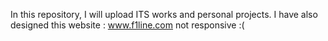 In this repository, I will upload ITS works and personal projects.
I have also designed this website : www.f1line.com
not responsive :( 
